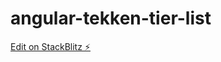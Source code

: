 # angular-tekken-tier-list

[Edit on StackBlitz ⚡️](https://stackblitz.com/edit/angular-ivy-75meul)
